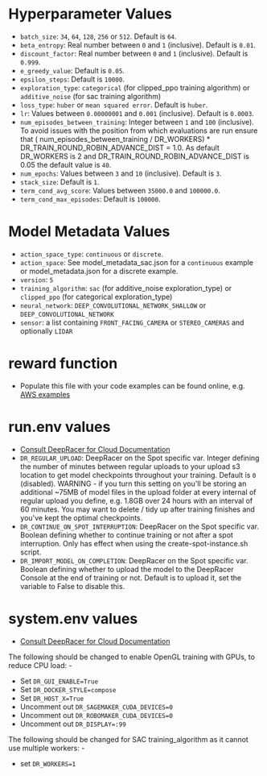# Hyperparameter Values

* `batch_size`: `34`, `64`, `128`, `256` or `512`. Default is `64`.
* `beta_entropy`: Real number between `0` and `1` (inclusive). Default is `0.01`.
* `discount_factor`: Real number between `0` and `1` (inclusive). Default is `0.999`.
* `e_greedy_value`: Default is `0.05`.
* `epsilon_steps`: Default is `10000`.
* `exploration_type`: `categorical` (for clipped_ppo training algorithm) or `additive_noise` (for sac training algorithm)
* `loss_type`: `huber` or `mean squared error`. Default is `huber`.
* `lr`: Values between `0.00000001` and `0.001` (inclusive). Default is `0.0003`.
* `num_episodes_between_training`: Integer between `1` and `100` (inclusive). To avoid issues with the position from which evaluations are run ensure that ( num_episodes_between_training / DR_WORKERS) * DR_TRAIN_ROUND_ROBIN_ADVANCE_DIST = 1.0.  As default DR_WORKERS is 2 and DR_TRAIN_ROUND_ROBIN_ADVANCE_DIST is 0.05 the default value is `40`.
* `num_epochs`: Values between `3` and `10` (inclusive). Default is `3`.
* `stack_size`: Default is `1`.
* `term_cond_avg_score`: Values between `35000.0` and `100000.0`.
* `term_cond_max_episodes`: Default is `100000`.

# Model Metadata Values

* `action_space_type`: `continuous` or `discrete`.
* `action_space`: See model_metadata_sac.json for a `continuous` example or model_metadata.json for a discrete example.
* `version`: `5`
* `training_algorithm`: `sac` (for additive_noise exploration_type) or `clipped_ppo` (for categorical exploration_type)
* `neural_network`: `DEEP_CONVOLUTIONAL_NETWORK_SHALLOW` or `DEEP_CONVOLUTIONAL_NETWORK`
* `sensor`:  a list containing `FRONT_FACING_CAMERA` or `STEREO_CAMERAS` and optionally `LIDAR`

# reward function

* Populate this file with your code examples can be found online, e.g. [AWS examples](https://docs.aws.amazon.com/deepracer/latest/developerguide/deepracer-reward-function-examples.html)

# run.env values

* [Consult DeepRacer for Cloud Documentation](https://aws-deepracer-community.github.io/deepracer-for-cloud/reference.html)
* `DR_REGULAR_UPLOAD`: DeepRacer on the Spot specific var.  Integer defining the number of minutes between regular uploads to your upload s3 location to get model checkpoints throughout your training.  Default is `0` (disabled).  WARNING - if you turn this setting on you'll be storing an additional ~75MB of model files in the upload folder at every internal of regular upload you define, e.g. 1.8GB over 24 hours with an interval of 60 minutes.  You may want to delete / tidy up after training finishes and you've kept the optimal checkpoints.
* `DR_CONTINUE_ON_SPOT_INTERRUPTION`: DeepRacer on the Spot specific var.  Boolean defining whether to continue training or not after a spot interruption. Only has effect when using the create-spot-instance.sh script. 
* `DR_IMPORT_MODEL_ON_COMPLETION`: DeepRacer on the Spot specific var.  Boolean defining whether to upload the model to the DeepRacer Console at the end of training or not.  Default is to upload it, set the variable to False to disable this.

# system.env values

* [Consult DeepRacer for Cloud Documentation](https://aws-deepracer-community.github.io/deepracer-for-cloud/reference.html)

The following should be changed to enable OpenGL training with GPUs, to reduce CPU load: -

* Set `DR_GUI_ENABLE=True`
* Set `DR_DOCKER_STYLE=compose`
* Set `DR_HOST_X=True`
* Uncomment out `DR_SAGEMAKER_CUDA_DEVICES=0`
* Uncomment out `DR_ROBOMAKER_CUDA_DEVICES=0`
* Uncomment out `DR_DISPLAY=:99`

The following should be changed for SAC training_algorithm as it cannot use multiple workers: -
* set `DR_WORKERS=1`